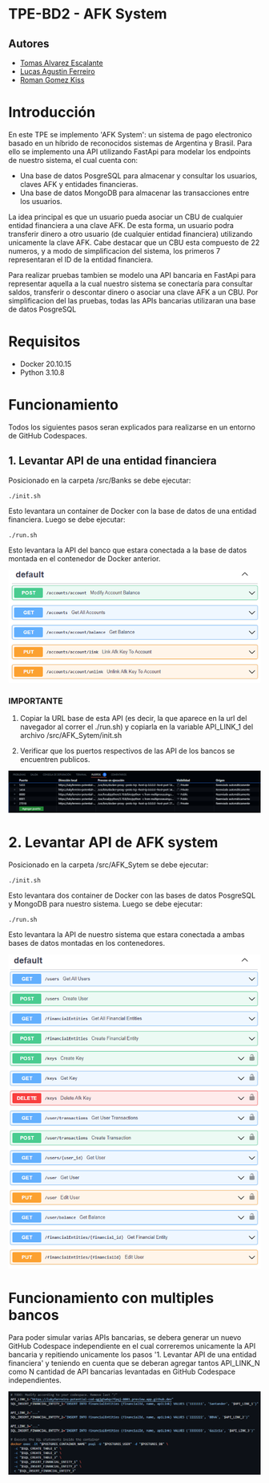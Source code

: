 # TPE-BD2 - AFK System

## Autores
- [Tomas Alvarez Escalante](https://github.com/tomalvarezz)
- [Lucas Agustin Ferreiro](https://github.com/lukyferreiro)
- [Roman Gomez Kiss](https://github.com/rgomezkiss)

# Introducción

En este TPE se implemento 'AFK System': un sistema de pago electronico basado en un híbrido de reconocidos sistemas de Argentina y Brasil.
Para ello se implemento una API utilizando FastApi para modelar los endpoints de nuestro sistema, el cual cuenta con:
- Una base de datos PosgreSQL para almacenar y consultar los usuarios, claves AFK y entidades financieras.
- Una base de datos MongoDB para almacenar las transacciones entre los usuarios.

La idea principal es que un usuario pueda asociar un CBU de cualquier entidad financiera a una clave AFK. De esta forma, un usuario
podra transferir dinero a otro usuario (de cualquier entidad financiera) utilizando unicamente la clave AFK.
Cabe destacar que un CBU esta compuesto de 22 numeros, y a modo de simplificacion del sistema, los primeros 7 representaran el
ID de la entidad financiera.

Para realizar pruebas tambien se modelo una API bancaria en FastApi para representar aquella a la cual nuestro
sistema se conectaría para consultar saldos, transferir o descontar dinero o asociar una clave AFK a un CBU. 
Por simplificacion del las pruebas, todas las APIs bancarias utilizaran una base de datos PosgreSQL

# Requisitos

- Docker 20.10.15
- Python 3.10.8

# Funcionamiento

Todos los siguientes pasos seran explicados para realizarse en un entorno de GitHub Codespaces.

## 1. Levantar API de una entidad financiera

Posicionado en la carpeta /src/Banks se debe ejecutar:

```shell
./init.sh
```

Esto levantara un container de Docker con la base de datos de una entidad financiera.
Luego se debe ejecutar: 

```shell
./run.sh
```

Esto levantara la API del banco que estara conectada a la base de datos montada en el contenedor de Docker anterior.

![Documentación en Swagger de la API del banco](./images/api_banks.png)

### IMPORTANTE
1. Copiar la URL base de esta API (es decir, la que aparece en la url del navegador al correr el ./run.sh) y
copiarla en la variable API_LINK_1 del archivo /src/AFK_Sytem/init.sh

2. Verificar que los puertos respectivos de las API de los bancos se encuentren publicos.

![Visualización de los puertos publicos](./images/ports.png)

# 2. Levantar API de AFK system

Posicionado en la carpeta /src/AFK_Sytem se debe ejecutar:

```shell
./init.sh
```

Esto levantara dos container de Docker con las bases de datos PosgreSQL y MongoDB para nuestro sistema.
Luego se debe ejecutar: 

```shell
./run.sh
```
Esto levantara la API de nuestro sistema que estara conectada a ambas bases de datos montadas en los contenedores.

![Documentación en Swagger de la API del AFK system](./images/api_afk_system.png)

# Funcionamiento con multiples bancos

Para poder simular varias APIs bancarias, se debera generar un nuevo GitHub Codespace independiente en el cual correremos
unicamente la API bancaria y repitiendo unicamente los pasos '1. Levantar API de una entidad financiera' y teniendo en cuenta
que se deberan agregar tantos API_LINK_N como N cantidad de API bancarias levantadas en GitHub Codespace independientes.

![Explicación de como inicializar los API Links](./images/api_links.png)